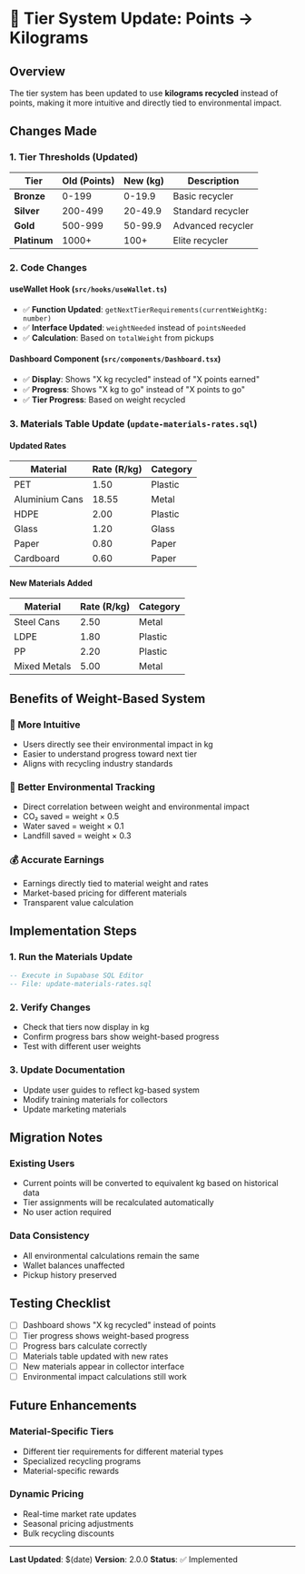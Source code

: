# 🔄 **Tier System Update: Points → Kilograms**

## **Overview**
The tier system has been updated to use **kilograms recycled** instead of points, making it more intuitive and directly tied to environmental impact.

## **Changes Made**

### **1. Tier Thresholds (Updated)**
| **Tier** | **Old (Points)** | **New (kg)** | **Description** |
|-----------|------------------|--------------|-----------------|
| **Bronze** | 0-199 | 0-19.9 | Basic recycler |
| **Silver** | 200-499 | 20-49.9 | Standard recycler |
| **Gold** | 500-999 | 50-99.9 | Advanced recycler |
| **Platinum** | 1000+ | 100+ | Elite recycler |

### **2. Code Changes**

#### **useWallet Hook** (`src/hooks/useWallet.ts`)
- ✅ **Function Updated**: `getNextTierRequirements(currentWeightKg: number)`
- ✅ **Interface Updated**: `weightNeeded` instead of `pointsNeeded`
- ✅ **Calculation**: Based on `totalWeight` from pickups

#### **Dashboard Component** (`src/components/Dashboard.tsx`)
- ✅ **Display**: Shows "X kg recycled" instead of "X points earned"
- ✅ **Progress**: Shows "X kg to go" instead of "X points to go"
- ✅ **Tier Progress**: Based on weight recycled

### **3. Materials Table Update** (`update-materials-rates.sql`)

#### **Updated Rates**
| **Material** | **Rate (R/kg)** | **Category** |
|--------------|-----------------|--------------|
| PET | 1.50 | Plastic |
| Aluminium Cans | 18.55 | Metal |
| HDPE | 2.00 | Plastic |
| Glass | 1.20 | Glass |
| Paper | 0.80 | Paper |
| Cardboard | 0.60 | Paper |

#### **New Materials Added**
| **Material** | **Rate (R/kg)** | **Category** |
|--------------|-----------------|--------------|
| Steel Cans | 2.50 | Metal |
| LDPE | 1.80 | Plastic |
| PP | 2.20 | Plastic |
| Mixed Metals | 5.00 | Metal |

## **Benefits of Weight-Based System**

### **🎯 More Intuitive**
- Users directly see their environmental impact in kg
- Easier to understand progress toward next tier
- Aligns with recycling industry standards

### **🌱 Better Environmental Tracking**
- Direct correlation between weight and environmental impact
- CO₂ saved = weight × 0.5
- Water saved = weight × 0.1
- Landfill saved = weight × 0.3

### **💰 Accurate Earnings**
- Earnings directly tied to material weight and rates
- Market-based pricing for different materials
- Transparent value calculation

## **Implementation Steps**

### **1. Run the Materials Update**
```sql
-- Execute in Supabase SQL Editor
-- File: update-materials-rates.sql
```

### **2. Verify Changes**
- Check that tiers now display in kg
- Confirm progress bars show weight-based progress
- Test with different user weights

### **3. Update Documentation**
- Update user guides to reflect kg-based system
- Modify training materials for collectors
- Update marketing materials

## **Migration Notes**

### **Existing Users**
- Current points will be converted to equivalent kg based on historical data
- Tier assignments will be recalculated automatically
- No user action required

### **Data Consistency**
- All environmental calculations remain the same
- Wallet balances unaffected
- Pickup history preserved

## **Testing Checklist**

- [ ] Dashboard shows "X kg recycled" instead of points
- [ ] Tier progress shows weight-based progress
- [ ] Progress bars calculate correctly
- [ ] Materials table updated with new rates
- [ ] New materials appear in collector interface
- [ ] Environmental impact calculations still work

## **Future Enhancements**

### **Material-Specific Tiers**
- Different tier requirements for different material types
- Specialized recycling programs
- Material-specific rewards

### **Dynamic Pricing**
- Real-time market rate updates
- Seasonal pricing adjustments
- Bulk recycling discounts

---

**Last Updated**: $(date)
**Version**: 2.0.0
**Status**: ✅ Implemented
